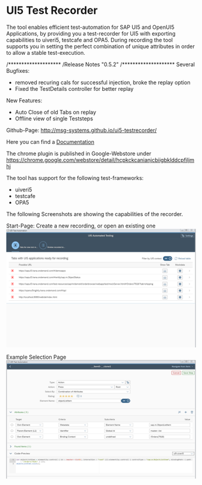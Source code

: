 # UI5 Test Recorder

The tool enables efficient test-automation for SAP UI5 and OpenUI5 Applications, by providing you a test-recorder for UI5 with exporting capabilities to uiveri5, testcafe and OPA5.
During recording the tool supports you in setting the perfect combination of unique attributes in order to allow a stable test-execution.

/********************
/Release Notes "0.5.2"
/********************
Several Bugfixes:
- removed recuring cals for successful injection, broke the replay option
- Fixed the TestDetails controller for better replay

New Features:
- Auto Close of old Tabs on replay
- Offline view of single Teststeps
  


Github-Page: http://msg-systems.github.io/ui5-testrecorder/

Here you can find a [Documentation](./docs/documentation.md)

The chrome plugin is published in Google-Webstore under https://chrome.google.com/webstore/detail/hcpkckcanianjcbiigbklddcpfiljmhj 

The tool has support for the following test-frameworks:
- uiveri5
- testcafe
- OPA5

The following Screenshots are showing the capabilities of the recorder.

Start-Page: Create a new recording, or open an existing one
![alt text](images/overview_page.png)

Example Selection Page
![alt text](images/detail_page_1.png)
